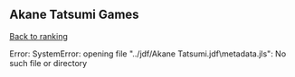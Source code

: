 ## Akane Tatsumi Games

[Back to ranking](../../index.md)




Error: SystemError: opening file "../jdf/Akane Tatsumi.jdf\\metadata.jls": No such file or directory




